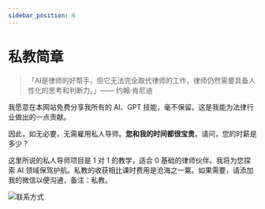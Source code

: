 ```yaml
---
sidebar_position: 6
---
```


# 私教简章

> 「AI是律师的好帮手，但它无法完全取代律师的工作，律师仍然需要具备人性化的思考和判断力。」—— 约翰·肯尼迪
> 

我愿意在本网站免费分享我所有的 AI、GPT 技能，毫不保留。这是我能为法律行业做出的一点贡献。

因此，如无必要，无需雇用私人导师。**您和我的时间都很宝贵**。请问，您的时薪是多少？

这里所说的私人导师项目是 1 对 1 的教学，适合 0 基础的律师伙伴。我将为您探索 AI 领域保驾护航。私教的收获相比课时费用是沧海之一粟。如果需要，请添加我的微信以便沟通，备注：私教。

![联系方式](http://ipic.qinglion.com/202303260913)
